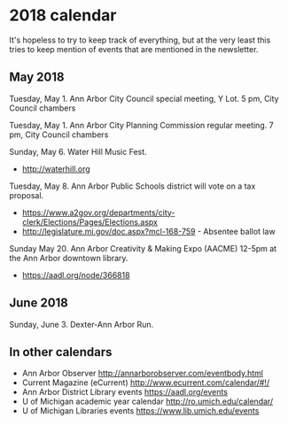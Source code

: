 # 2018 calendar

It's hopeless to try to keep track of everything, but at the very least this tries
to keep mention of events that are mentioned in the newsletter.

## May 2018

Tuesday, May 1. Ann Arbor City Council special meeting, Y Lot. 5 pm, City Council chambers

Tuesday, May 1. Ann Arbor City Planning Commission regular meeting. 7 pm, City Council chambers

Sunday, May 6. Water Hill Music Fest. 

* http://waterhill.org

Tuesday, May 8. Ann Arbor Public Schools district will vote on a tax proposal. 

* https://www.a2gov.org/departments/city-clerk/Elections/Pages/Elections.aspx
* http://legislature.mi.gov/doc.aspx?mcl-168-759 - Absentee ballot law

Sunday May 20. Ann Arbor Creativity & Making Expo (AACME) 12-5pm at the Ann Arbor downtown library.

* https://aadl.org/node/366818

## June 2018

Sunday, June 3. Dexter-Ann Arbor Run.

## In other calendars

* Ann Arbor Observer http://annarborobserver.com/eventbody.html
* Current Magazine (eCurrent) http://www.ecurrent.com/calendar/#!/
* Ann Arbor District Library events https://aadl.org/events
* U of Michigan academic year calendar http://ro.umich.edu/calendar/
* U of Michigan Libraries events https://www.lib.umich.edu/events
